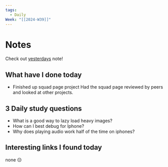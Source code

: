 ```yaml
---
tags:
  - Daily
Week: "[[2024-W39]]"
---
```

# Notes
Check out [yesterdays](2024-09-19) note!
## What have I done today
- Finished up squad page project
Had the squad page reviewed by peers and looked at other projects.

## 3 Daily study questions
- What is a good way to lazy load heavy images?
- How can I best debug for Iphone?
- Why does playing audio work half of the time on iphones?

## Interesting links I found today
none 😔